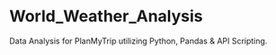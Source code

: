# World_Weather_Analysis
Data Analysis for PlanMyTrip utilizing Python, Pandas &amp; API Scripting.
